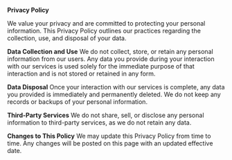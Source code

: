 **Privacy Policy**

We value your privacy and are committed to protecting your personal information. This Privacy Policy outlines our practices regarding the collection, use, and disposal of your data.

**Data Collection and Use**
We do not collect, store, or retain any personal information from our users. Any data you provide during your interaction with our services is used solely for the immediate purpose of that interaction and is not stored or retained in any form.

**Data Disposal**
Once your interaction with our services is complete, any data you provided is immediately and permanently deleted. We do not keep any records or backups of your personal information.

**Third-Party Services**
We do not share, sell, or disclose any personal information to third-party services, as we do not retain any data.

**Changes to This Policy**
We may update this Privacy Policy from time to time. Any changes will be posted on this page with an updated effective date.
